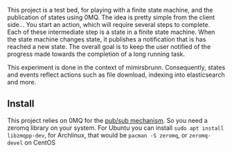 This project is a test bed, for playing with a finite state machine, and the publication
of states using 0MQ. The idea is pretty simple from the client side... You start an action, which
will require several steps to complete. Each of these intermediate step is a state in a finite
state machine. When the state machine changes state, it publishes a notification that is has
reached a new state. The overall goal is to keep the user notified of the progress made towards the
completion of a long running task.

This experiment is done in the context of mimirsbrunn. Consequently, states and events reflect
actions such as file download, indexing into elasticsearch and more.

## Install

This project relies on 0MQ for the [pub/sub
mechanism](http://zguide.zeromq.org/page:chapter1#Getting-the-Message-Out). So you need a zeromq
library on your system. For Ubuntu you can install `sudo apt install libzmqpp-dev`, for Archlinux,
that would be `pacman -S zeromq`, or `zeromq-devel` on CentOS
